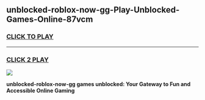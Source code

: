 
## unblocked-roblox-now-gg-Play-Unblocked-Games-Online-87vcm
<h3>
<a href="https://premium76.site?title=unblocked-roblox-now-gg&ref=25A">CLICK TO PLAY</a></h3>
<hr>

<h3>
<a href="https://premium76.site?title=unblocked-roblox-now-gg&ref=25A">CLICK 2 PLAY</a>
  
</h3>

<a href="https://premium76.site?title=unblocked-roblox-now-gg&ref=25A"><img src="https://clearcache.store/games.png"></a>


**unblocked-roblox-now-gg games unblocked: Your Gateway to Fun and Accessible Online Gaming**
